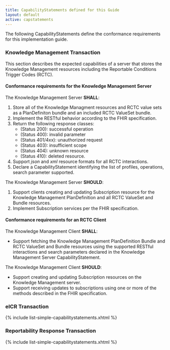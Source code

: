 ```yaml
---
title: CapabilityStatements defined for this Guide
layout: default
active: capstatements
---
```


<!-- { :.no_toc } -->

<!-- TOC  the css styling for this is \pages\assets\css\project.css under 'markdown-toc'-->

<!-- * Do not remove this line (it will not be displayed)
{:toc} -->


<!-- end TOC -->

The following CapabilityStatements define the conformance requirements for this implementation guide.

### Knowledge Management Transaction

This section describes the expected capabilities of a server that stores the Knowledge Management resources including the Reportable Conditions Trigger Codes (RCTC).  

#### Conformance requirements for the Knowledge Management Server

The Knowledge Management Server **SHALL**:

1. Store all of the Knowledge Managment resources and RCTC value sets as a PlanDefiniton bundle and an included RCTC ValueSet bundle.
1. Implement the RESTful behavior according to the FHIR specification.
1. Return the following response classes:
   - (Status 200): successful operation
   - (Status 400): invalid parameter
   - (Status 401/4xx): unauthorized request
   - (Status 403): insufficient scope
   - (Status 404): unknown resource
   - (Status 410): deleted resource.
1. Support *json* and *xml* resource formats for all RCTC interactions.
1. Declare a CapabilityStatement identifying the list of profiles, operations, search parameter supported.

The Knowledge Management Server **SHOULD**:

1. Support clients creating and updating Subscription resource for the Knowledge Management PlanDefinition and all RCTC ValueSet and Bundle resources.
1. Implement Subscription services per the FHIR specification.


#### Conformance requirements for an RCTC Client

The Knowledge Management Client **SHALL**:

- Support fetching the Knowledge Management PlanDefinition Bundle and RCTC ValueSet and Bundle resources using the supported RESTful interactions and search parameters declared in the Knowledge Management Server CapabilityStatement.

The Knowledge Management Client **SHOULD**:

- Support creating and updating Subscription resources on the Knowledge Management server.
- Support receiving updates to subscriptions using one or more of the methods described in the FHIR specification.


### eICR Transaction
{% include list-simple-capabilitystatements.xhtml %}
### Reportability Response Transaction
{% include list-simple-capabilitystatements.xhtml %}
